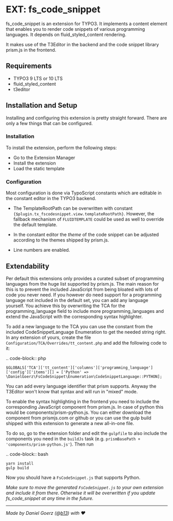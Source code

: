 # EXT: fs_code_snippet

fs_code_snippet is an extension for TYPO3. It implements a content element that enables you to render code snippets of various
programming languages. It depends on fluid_styled_content rendering.

It makes use of the T3Editor in the backend and the code snippet library prism.js in the frontend.

## Requirements

* TYPO3 9 LTS or 10 LTS
* fluid_styled_content
* t3editor

## Installation and Setup
Installing and configuring this extension is pretty straight forward. There are only a few things that can be configured.

### Installation

To install the extension, perform the following steps:

* Go to the Extension Manager
* Install the extension
* Load the static template

###  Configuration

Most configuration is done via TypoScript constants which are editable in the constant editor in the TYPO3 backend.

* The TemplateRootPath can be overwritten with constant `{$plugin.tx_fscodesnippet.view.templateRootPath}`. However, the fallback mechanism of
`FLUIDTEMPLATE` could be used as well to override the default template.

* In the constant editor the *theme* of the code snippet can be adjusted according to the themes shipped by prism.js.

* Line numbers are enabled.

## Extendability

Per default this extensions only provides a curated subset of programming languages from the huge list supported by prism.js.
The main reason for this is to prevent the included JavaScript from being bloated with lots of code you never need.
If you however do need support for a programming language not included in the default set, you can add any language yourself.
You achieve this by overwriting the TCA for the programming_language field to include more programming_languages and extend
the JavaScript with the corresponding syntax highlighter.

To add a new language to the TCA you can use the constant from the included CodeSnippetLanguage Enumeration to get the needed string right.
In any extension of yours, create the file `Configuration/TCA/Overrides/tt_content.php` and add the following code to it:

.. code-block:: php

    $GLOBALS['TCA']['tt_content']['columns']['programming_language']['config']['items'][] = ['Python' => \DanielGoerz\FsCodeSnippet\Enumeration\CodeSnippetLanguage::PYTHON];

You can add every language identifier that prism supports. Anyway the T3Editor won't know that syntax and will run in "mixed" mode.

To enable the syntax highlighting in the frontend you need to include the corresponding JavaScript component from prism.js. In case of python
this would be components/prism-python.js. You can either download the component from prismjs.com or github or you can use the
gulp build shipped with this extension to generate a new all-in-one file.

To do so, go to the extension folder and edit the `gulpfile` to also include the components you need in the `buildJs` task
(e.g. `prismBasePath + 'components/prism-python.js'`). Then run

.. code-block:: bash

    yarn install
    gulp build

Now you should have a `FsCodeSnippet.js` that supports Python.

*Make sure to move the generated `FsCodeSnippet.js` to your own extension and include it from there. Otherwise it will be overwritten if you update fs_code_snippet at any time in the future.*

---


_Made by Daniel Goerz (@[b13](https://b13.com)) with ♥_